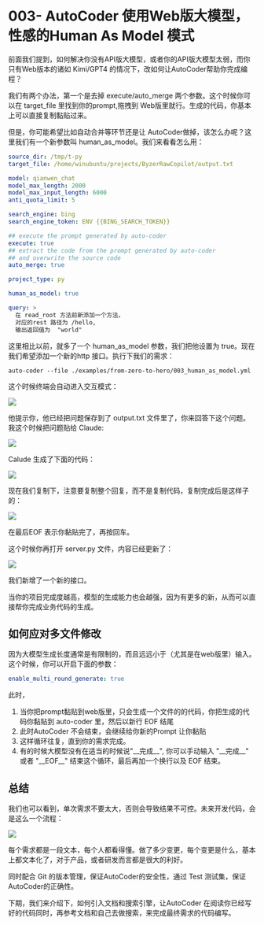 # 003- AutoCoder 使用Web版大模型，性感的Human As Model 模式

前面我们提到，如何解决你没有API版大模型，或者你的API版大模型太弱，而你只有Web版本的诸如 Kimi/GPT4 的情况下，改如何让AutoCoder帮助你完成编程？

我们有两个办法，第一个是去掉 execute/auto_merge 两个参数。这个时候你可以在 target_file 里找到你的prompt,拖拽到 Web版里就行。生成的代码，你基本上可以直接复制黏贴过来。

但是，你可能希望比如自动合并等环节还是让 AutoCoder做掉，该怎么办呢？这里我们有一个新参数叫 human_as_model。我们来看看怎么用：

```yml
source_dir: /tmp/t-py
target_file: /home/winubuntu/projects/ByzerRawCopilot/output.txt 

model: qianwen_chat
model_max_length: 2000
model_max_input_length: 6000
anti_quota_limit: 5

search_engine: bing
search_engine_token: ENV {{BING_SEARCH_TOKEN}}

## execute the prompt generated by auto-coder
execute: true
## extract the code from the prompt generated by auto-coder 
## and overwrite the source code
auto_merge: true

project_type: py

human_as_model: true

query: >
  在 read_root 方法前新添加一个方法，
  对应的rest 路径为 /hello, 
  输出返回值为  "world"  
```
这里相比以前，就多了一个 human_as_model 参数，我们把他设置为 true。现在我们希望添加一个新的http 接口。执行下我们的需求：

```shell
auto-coder --file ./examples/from-zero-to-hero/003_human_as_model.yml
```

这个时候终端会自动进入交互模式：

![](../images/image5.png)

他提示你，他已经把问题保存到了 output.txt 文件里了，你来回答下这个问题。我这个时候把问题贴给 Claude:

![](../images/image6.png)

Calude 生成了下面的代码：

![](../images/image7.png)

现在我们复制下，注意要复制整个回复，而不是复制代码，复制完成后是这样子的：

![](../images/image8.png)

在最后EOF 表示你黏贴完了，再按回车。

这个时候你再打开 server.py 文件，内容已经更新了：

![](../images/image9.png)

我们新增了一个新的接口。

当你的项目完成度越高，模型的生成能力也会越强，因为有更多的新，从而可以直接帮你完成业务代码的生成。

## 如何应对多文件修改

因为大模型生成长度通常是有限制的，而且远远小于（尤其是在web版里）输入。这个时候，你可以开启下面的参数：

```yaml
enable_multi_round_generate: true
```

此时，

1. 当你把prompt黏贴到web版里，只会生成一个文件的的代码，你把生成的代码你黏贴到 auto-coder 里，然后以新行 EOF  结尾
2. 此时AutoCoder 不会结束，会继续给你新的Prompt 让你黏贴
3. 这样循环往复，直到你的需求完成。
4. 有的时候大模型没有在适当的时候说"\_\_完成\_\_", 你可以手动输入 "\_\_完成\_\_" 或者 "\_\_EOF\_\_" 结束这个循环，最后再加一个换行以及 EOF 结束。


## 总结

我们也可以看到，单次需求不要太大，否则会导致结果不可控。未来开发代码，会是这么一个流程：

![](../images/image10.png)

每个需求都是一段文本，每个人都看得懂。做了多少变更，每个变更是什么，基本上都文本化了，对于产品，或者研发而言都是很大的利好。

同时配合 Git 的版本管理，保证AutoCoder的安全性，通过 Test 测试集，保证 AutoCoder的正确性。

下期，我们来介绍下，如何引入文档和搜索引擎，让AutoCoder 在阅读你已经写好的代码同时，再参考文档和自己去做搜索，来完成最终需求的代码编写。
